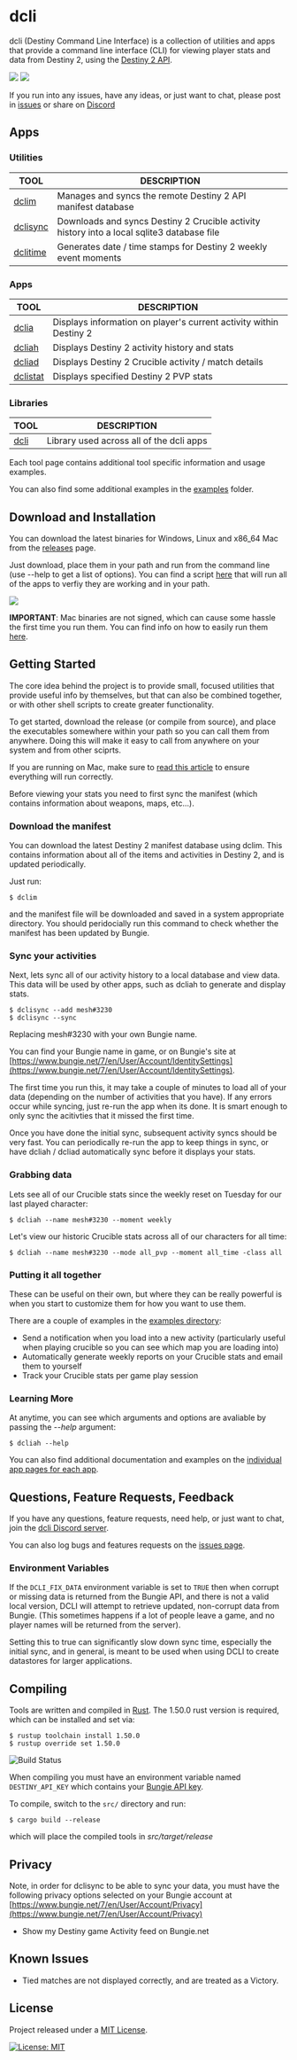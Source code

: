 # dcli

dcli (Destiny Command Line Interface) is a collection of utilities and apps that provide a command line interface (CLI) for viewing player stats and data from Destiny 2, using the [Destiny 2 API](https://github.com/Bungie-net/api).

[![](images/dcliah_x_sm.png)](images/dcliah.png)
[![](images/dcliad_x_sm.png)](images/dcliad.png)

If you run into any issues, have any ideas, or just want to chat, please post in [issues](https://github.com/mikechambers/dcli/issues) or share on [Discord](https://discord.gg/2Y8bV2Mq3p)

## Apps

### Utilities

| TOOL                                                                    | DESCRIPTION                                                                                |
| ----------------------------------------------------------------------- | ------------------------------------------------------------------------------------------ |
| [dclim](https://github.com/mikechambers/dcli/tree/main/src/dclim)       | Manages and syncs the remote Destiny 2 API manifest database                               |
| [dclisync](https://github.com/mikechambers/dcli/tree/main/src/dclisync) | Downloads and syncs Destiny 2 Crucible activity history into a local sqlite3 database file |
| [dclitime](https://github.com/mikechambers/dcli/tree/main/src/dclitime) | Generates date / time stamps for Destiny 2 weekly event moments                            |

### Apps

| TOOL                                                                    | DESCRIPTION                                                        |
| ----------------------------------------------------------------------- | ------------------------------------------------------------------ |
| [dclia](https://github.com/mikechambers/dcli/tree/main/src/dclia)       | Displays information on player's current activity within Destiny 2 |
| [dcliah](https://github.com/mikechambers/dcli/tree/main/src/dcliah)     | Displays Destiny 2 activity history and stats                      |
| [dcliad](https://github.com/mikechambers/dcli/tree/main/src/dcliad)     | Displays Destiny 2 Crucible activity / match details               |
| [dclistat](https://github.com/mikechambers/dcli/tree/main/src/dclistat) | Displays specified Destiny 2 PVP stats                             |

### Libraries

| TOOL                                                            | DESCRIPTION                              |
| --------------------------------------------------------------- | ---------------------------------------- |
| [dcli](https://github.com/mikechambers/dcli/tree/main/src/dcli) | Library used across all of the dcli apps |

Each tool page contains additional tool specific information and usage examples.

You can also find some additional examples in the [examples](examples/) folder.

## Download and Installation

You can download the latest binaries for Windows, Linux and x86_64 Mac from the [releases](https://github.com/mikechambers/dcli/releases/latest) page.

Just download, place them in your path and run from the command line (use --help to get a list of options). You can find a script [here](https://github.com/mikechambers/dcli/blob/main/tests/) that will run all of the apps to verfiy they are working and in your path.

[![](https://img.shields.io/github/v/release/mikechambers/dcli?style=social)](https://github.com/mikechambers/dcli/releases/latest)

**IMPORTANT**: Mac binaries are not signed, which can cause some hassle the first time you run them. You can find info on how to easily run them [here](https://github.com/mikechambers/dcli/wiki/Running-dcli-tools-on-Mac-OS-X).

## Getting Started

The core idea behind the project is to provide small, focused utilities that provide useful info by themselves, but that can also be combined together, or with other shell scripts to create greater functionality.

To get started, download the release (or compile from source), and place the executables somewhere within your path so you can call them from anywhere. Doing this will make it easy to call from anywhere on your system and from other sciprts.

If you are running on Mac, make sure to [read this article](https://github.com/mikechambers/dcli/wiki/Running-dcli-tools-on-Mac-OS-X) to ensure everything will run correctly.

Before viewing your stats you need to first sync the manifest (which contains information about weapons, maps, etc...).

### Download the manifest

You can download the latest Destiny 2 manifest database using dclim. This contains information about all of the items and activities in Destiny 2, and is updated periodically.

Just run:

```
$ dclim
```

and the manifest file will be downloaded and saved in a system appropriate directory. You should peridocially run this command to check whether the manifest has been updated by Bungie.

### Sync your activities

Next, lets sync all of our activity history to a local database and view data. This data will be used by other apps, such as dcliah to generate and display stats.

```
$ dclisync --add mesh#3230
$ dclisync --sync
```

Replacing mesh#3230 with your own Bungie name.

You can find your Bungie name in game, or on Bungie's site at [https://www.bungie.net/7/en/User/Account/IdentitySettings](https://www.bungie.net/7/en/User/Account/IdentitySettings).

The first time you run this, it may take a couple of minutes to load all of your data (depending on the number of activities that you have). If any errors occur while syncing, just re-run the app when its done. It is smart enough to only sync the acitivties that it missed the first time.

Once you have done the initial sync, subsequent activity syncs should be very fast. You can periodically re-run the app to keep things in sync, or have dcliah / dcliad automatically sync before it displays your stats.

### Grabbing data

Lets see all of our Crucible stats since the weekly reset on Tuesday for our last played character:

```
$ dcliah --name mesh#3230 --moment weekly
```

Let's view our historic Crucible stats across all of our characters for all time:

```
$ dcliah --name mesh#3230 --mode all_pvp --moment all_time -class all
```

### Putting it all together

These can be useful on their own, but where they can be really powerful is when you start to customize them for how you want to use them.

There are a couple of examples in the [examples directory](https://github.com/mikechambers/dcli/tree/main/examples):

- Send a notification when you load into a new activity (particularly useful when playing crucible so you can see which map you are loading into)
- Automatically generate weekly reports on your Crucible stats and email them to yourself
- Track your Crucible stats per game play session

### Learning More

At anytime, you can see which arguments and options are avaliable by passing the _--help_ argument:

```
$ dcliah --help
```

You can also find additional documentation and examples on the [individual app pages for each app](https://github.com/mikechambers/dcli).

## Questions, Feature Requests, Feedback

If you have any questions, feature requests, need help, or just want to chat, join the [dcli Discord server](https://discord.gg/2Y8bV2Mq3p).

You can also log bugs and features requests on the [issues page](https://github.com/mikechambers/dcli/issues).

### Environment Variables

If the `DCLI_FIX_DATA` environment variable is set to `TRUE` then when corrupt or missing data is returned from the Bungie API, and there is not a valid local version, DCLI will attempt to retrieve updated, non-corrupt data from Bungie. (This sometimes happens if a lot of people leave a game, and no player names will be returned from the server).

Setting this to true can significantly slow down sync time, especially the initial sync, and in general, is meant to be used when using DCLI to create datastores for larger applications.

## Compiling

Tools are written and compiled in [Rust](https://www.rust-lang.org/). The 1.50.0 rust version is required, which can be installed and set via:

```
$ rustup toolchain install 1.50.0
$ rustup override set 1.50.0
```

![Build Status](https://github.com/mikechambers/dcli/workflows/dcli/badge.svg)

When compiling you must have an environment variable named `DESTINY_API_KEY` which contains your [Bungie API key](https://www.bungie.net/en/Application).

To compile, switch to the `src/` directory and run:

```
$ cargo build --release
```

which will place the compiled tools in _src/target/release_

## Privacy

Note, in order for dclisync to be able to sync your data, you must have the following privacy options selected on your Bungie account at [https://www.bungie.net/7/en/User/Account/Privacy](https://www.bungie.net/7/en/User/Account/Privacy)

- Show my Destiny game Activity feed on Bungie.net

## Known Issues

- Tied matches are not displayed correctly, and are treated as a Victory.

## License

Project released under a [MIT License](LICENSE.md).

[![License: MIT](https://img.shields.io/badge/License-MIT-orange.svg)](LICENSE.md)

